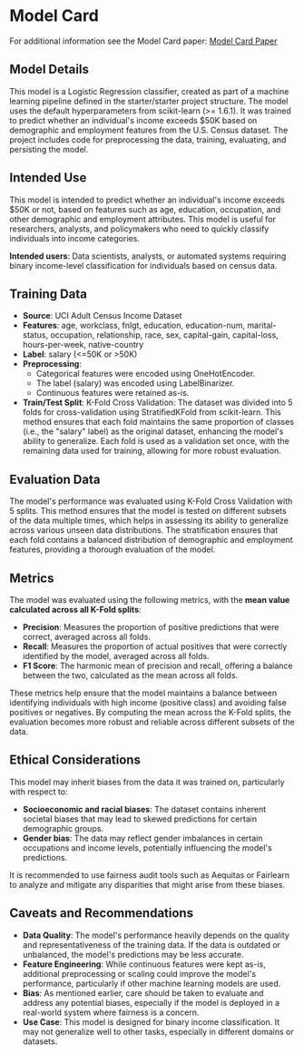 # Model Card

For additional information see the Model Card paper: [Model Card Paper](https://arxiv.org/pdf/1810.03993.pdf)

## Model Details

This model is a Logistic Regression classifier, created as part of a machine learning pipeline defined in the starter/starter project structure. The model uses the default hyperparameters from scikit-learn (>= 1.6.1). It was trained to predict whether an individual's income exceeds $50K based on demographic and employment features from the U.S. Census dataset. The project includes code for preprocessing the data, training, evaluating, and persisting the model.

## Intended Use

This model is intended to predict whether an individual's income exceeds $50K or not, based on features such as age, education, occupation, and other demographic and employment attributes. This model is useful for researchers, analysts, and policymakers who need to quickly classify individuals into income categories.

**Intended users**: Data scientists, analysts, or automated systems requiring binary income-level classification for individuals based on census data.

## Training Data

- **Source**: UCI Adult Census Income Dataset
- **Features**: age, workclass, fnlgt, education, education-num, marital-status, occupation, relationship, race, sex, capital-gain, capital-loss, hours-per-week, native-country
- **Label**: salary (<=50K or >50K)
- **Preprocessing**: 
  - Categorical features were encoded using OneHotEncoder.
  - The label (salary) was encoded using LabelBinarizer.
  - Continuous features were retained as-is.
- **Train/Test Split**: K-Fold Cross Validation: The dataset was divided into 5 folds for cross-validation using StratifiedKFold from scikit-learn. This method ensures that each fold maintains the same proportion of classes (i.e., the "salary" label) as the original dataset, enhancing the model's ability to generalize. Each fold is used as a validation set once, with the remaining data used for training, allowing for more robust evaluation.

## Evaluation Data

The model's performance was evaluated using K-Fold Cross Validation with 5 splits. This method ensures that the model is tested on different subsets of the data multiple times, which helps in assessing its ability to generalize across various unseen data distributions. The stratification ensures that each fold contains a balanced distribution of demographic and employment features, providing a thorough evaluation of the model.

## Metrics

The model was evaluated using the following metrics, with the **mean value calculated across all K-Fold splits**:

- **Precision**: Measures the proportion of positive predictions that were correct, averaged across all folds.
- **Recall**: Measures the proportion of actual positives that were correctly identified by the model, averaged across all folds.
- **F1 Score**: The harmonic mean of precision and recall, offering a balance between the two, calculated as the mean across all folds.

These metrics help ensure that the model maintains a balance between identifying individuals with high income (positive class) and avoiding false positives or negatives. By computing the mean across the K-Fold splits, the evaluation becomes more robust and reliable across different subsets of the data.

## Ethical Considerations

This model may inherit biases from the data it was trained on, particularly with respect to:
- **Socioeconomic and racial biases**: The dataset contains inherent societal biases that may lead to skewed predictions for certain demographic groups.
- **Gender bias**: The data may reflect gender imbalances in certain occupations and income levels, potentially influencing the model's predictions.

It is recommended to use fairness audit tools such as Aequitas or Fairlearn to analyze and mitigate any disparities that might arise from these biases.

## Caveats and Recommendations

- **Data Quality**: The model's performance heavily depends on the quality and representativeness of the training data. If the data is outdated or unbalanced, the model's predictions may be less accurate.
- **Feature Engineering**: While continuous features were kept as-is, additional preprocessing or scaling could improve the model's performance, particularly if other machine learning models are used.
- **Bias**: As mentioned earlier, care should be taken to evaluate and address any potential biases, especially if the model is deployed in a real-world system where fairness is a concern.
- **Use Case**: This model is designed for binary income classification. It may not generalize well to other tasks, especially in different domains or datasets.


